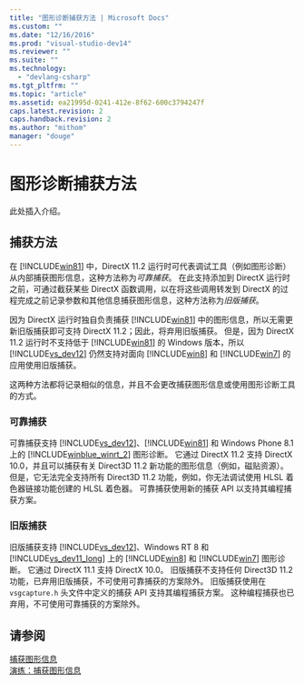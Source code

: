 ```yaml
---
title: "图形诊断捕获方法 | Microsoft Docs"
ms.custom: ""
ms.date: "12/16/2016"
ms.prod: "visual-studio-dev14"
ms.reviewer: ""
ms.suite: ""
ms.technology: 
  - "devlang-csharp"
ms.tgt_pltfrm: ""
ms.topic: "article"
ms.assetid: ea21995d-0241-412e-8f62-600c3794247f
caps.latest.revision: 2
caps.handback.revision: 2
ms.author: "mithom"
manager: "douge"
---
```

# 图形诊断捕获方法
此处插入介绍。  
  
## 捕获方法  
 在 [!INCLUDE[win81](../misc/includes/win81_md.md)] 中，DirectX 11.2 运行时可代表调试工具（例如图形诊断）从内部捕获图形信息，这种方法称为*可靠捕获*。  在此支持添加到 DirectX 运行时之前，可通过截获某些 DirectX 函数调用，以在将这些调用转发到 DirectX 的过程完成之前记录参数和其他信息捕获图形信息，这种方法称为*旧版捕获*。  
  
 因为 DirectX 运行时独自负责捕获 [!INCLUDE[win81](../misc/includes/win81_md.md)] 中的图形信息，所以无需更新旧版捕获即可支持 DirectX 11.2；因此，将弃用旧版捕获。  但是，因为 DirectX 11.2 运行时不支持低于 [!INCLUDE[win81](../misc/includes/win81_md.md)] 的 Windows 版本，所以 [!INCLUDE[vs_dev12](../atl-mfc-shared/includes/vs_dev12_md.md)] 仍然支持对面向 [!INCLUDE[win8](../build/includes/win8_md.md)] 和 [!INCLUDE[win7](../build/includes/win7_md.md)] 的应用使用旧版捕获。  
  
 这两种方法都将记录相似的信息，并且不会更改捕获图形信息或使用图形诊断工具的方式。  
  
### 可靠捕获  
 可靠捕获支持 [!INCLUDE[vs_dev12](../atl-mfc-shared/includes/vs_dev12_md.md)]、[!INCLUDE[win81](../misc/includes/win81_md.md)] 和 Windows Phone 8.1 上的 [!INCLUDE[winblue_winrt_2](../misc/includes/winblue_winrt_2_md.md)] 图形诊断。  它通过 DirectX 11.2 支持 DirectX 10.0，并且可以捕获有关 Direct3D 11.2 新功能的图形信息（例如，磁贴资源）。  但是，它无法完全支持所有 Direct3D 11.2 功能，例如，你无法调试使用 HLSL 着色器链接功能创建的 HLSL 着色器。  可靠捕获使用新的捕获 API 以支持其编程捕获方案。  
  
### 旧版捕获  
 旧版捕获支持 [!INCLUDE[vs_dev12](../atl-mfc-shared/includes/vs_dev12_md.md)]、Windows RT 8 和 [!INCLUDE[vs_dev11_long](../build/includes/vs_dev11_long_md.md)] 上的 [!INCLUDE[win8](../build/includes/win8_md.md)] 和 [!INCLUDE[win7](../build/includes/win7_md.md)] 图形诊断。  它通过 DirectX 11.1 支持 DirectX 10.0。  旧版捕获不支持任何 Direct3D 11.2 功能，已弃用旧版捕获，不可使用可靠捕获的方案除外。  旧版捕获使用在 `vsgcapture.h` 头文件中定义的捕获 API 支持其编程捕获方案。  这种编程捕获也已弃用，不可使用可靠捕获的方案除外。  
  
## 请参阅  
 [捕获图形信息](../Topic/Capturing%20Graphics%20Information.md)   
 [演练：捕获图形信息](../Topic/Walkthrough:%20Capturing%20Graphics%20Information.md)